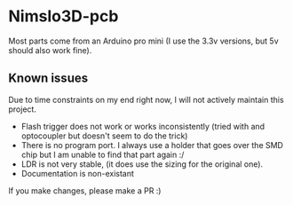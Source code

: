 # Nimslo3D-pcb

Most parts come from an Arduino pro mini (I use the 3.3v versions, but 5v should also work fine).

## Known issues
Due to time constraints on my end right now, I will not actively maintain this project. 
- Flash trigger does not work or works inconsistently (tried with and optocoupler but doesn't seem to do the trick)
- There is no program port. I always use a holder that goes over the SMD chip but I am unable to find that part again :/
- LDR is not very stable, (it does use the sizing for the original one).
- Documentation is non-existant

If you make changes, please make a PR :)

